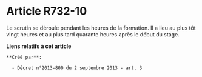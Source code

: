 # Article R732-10

Le scrutin se déroule pendant les heures de la formation. Il a lieu au plus tôt vingt heures et au plus tard quarante heures
après le début du stage.

**Liens relatifs à cet article**

	**Créé par**:

	  - Décret n°2013-800 du 2 septembre 2013 - art. 3
